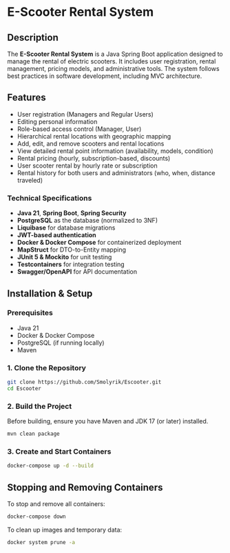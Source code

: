 # E-Scooter Rental System

## Description
The **E-Scooter Rental System** is a Java Spring Boot application designed to manage the rental of electric scooters. It includes user registration, rental management, pricing models, and administrative tools. The system follows best practices in software development, including MVC architecture.

## Features

- User registration (Managers and Regular Users)
- Editing personal information
- Role-based access control (Manager, User)
- Hierarchical rental locations with geographic mapping
- Add, edit, and remove scooters and rental locations
- View detailed rental point information (availability, models, condition)
- Rental pricing (hourly, subscription-based, discounts)
- User scooter rental by hourly rate or subscription
- Rental history for both users and administrators (who, when, distance traveled)

### Technical Specifications
- **Java 21**, **Spring Boot**, **Spring Security**
- **PostgreSQL** as the database (normalized to 3NF)
- **Liquibase** for database migrations
- **JWT-based authentication**
- **Docker & Docker Compose** for containerized deployment
- **MapStruct** for DTO-to-Entity mapping
- **JUnit 5 & Mockito** for unit testing
- **Testcontainers** for integration testing
- **Swagger/OpenAPI** for API documentation

## Installation & Setup

### Prerequisites
- Java 21
- Docker & Docker Compose
- PostgreSQL (if running locally)
- Maven


### 
### 1. Clone the Repository
```sh
git clone https://github.com/Smolyrik/Escooter.git
cd Escooter
```
### 2. Build the Project
Before building, ensure you have Maven and JDK 17 (or later) installed.
```sh
mvn clean package
```
### 3. Create and Start Containers
```sh
docker-compose up -d --build
```

## Stopping and Removing Containers

To stop and remove all containers:

```sh
docker-compose down
```

To clean up images and temporary data:
```sh
docker system prune -a
```